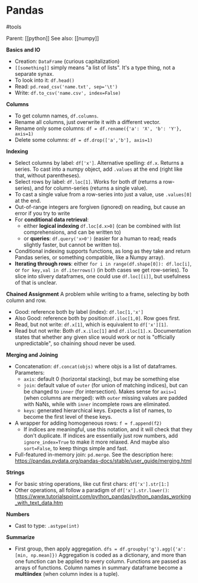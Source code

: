 # Pandas

#tools

Parent: [[python]]
See also: [[numpy]]

**Basics and IO**
* Creation: `DataFrame` (curious capitalization)
* `[[something]]` simply means "a list of lists". It's a type thing, not a separate synax.
* To look into it: `df.head()`
* Read: `pd.read_csv('name.txt', sep='\t')`
* Write: `df.to_csv('name.csv', index=False)`

**Columns**
* To get column names, `df.columns`.
* Rename all columns, just overwrite it with a different vector.
* Rename  only some columns: `df = df.rename({'a': 'X', 'b': 'Y'}, axis=1)`
* Delete some columns: `df = df.drop(['a','b'], axis=1)`

**Indexing**
* Select columns by label: `df['x']`. Alternative spelling: `df.x`. Returns a series. To cast into a numpy object, add `.values` at the end (right like that, without parentheses).
* Select rows by label: `df.loc[1]`. Works for both df (returns a row-series), and for column-series (returns a single value).
* To cast a single value from a row-series into just a value, use `.values[0]` at the end.
* Out-of-range integers are forgiven (ignored) on reading, but cause an error if you try to write
* For **conditional data retrieval**: 
    * either **logical indexing** `df.loc[d.x>0]` (can be combined with list comprehensions, and can be written to) 
    * or **queries**: `df.query('x>0')` (easier for a human to read; reads slightly faster, but cannot be written to).
* Conditional indexing supports functions, as long as they take and return Pandas series, or something compatible, like a Numpy array).
* **Iterating through rows**: either `for i in range(df.shape[0]): df.loc[i]`, or `for key,val in df.iterrows()`  (in both cases we get row-series). To slice into slivery dataframes, one could use `df.loc[[i]]`, but usefulness of that is unclear.

**Chained Assignment**
A problem while writing to a frame, selecting by both column and row.
* Good: reference both by label (index): `df.loc[1,'x']`
* Also Good: reference both by position:`df.iloc[1,0]`. Row goes first. 
* Read, but not write: `df.x[1]`, which is equivalent to `df['x'][1]`.
* Read but not write: Both `df.x.iloc[1]` and `df.iloc[1].x`. Documentation states that whether any given slice would work or not is "officially unpredictable", so chaining shoud never be used.

**Merging and Joining**
* Concatenation: `df.concat(objs)` where objs is a list of dataframes. Parameters:
    * `axis`: default 0 (horizontal stacking), but may be something else
    * `join`: default value of `outer` (for union of matching indices), but can be changed to `inner` (for intersection). Makes sense for `axis=1` (when columns are merged): with `outer` missing values are padded with NaNs, while with `inner` incomplete rows are eliminated.
    * `keys`: generated hierarchical keys. Expects a list of names, to become the first level of these keys.
* A wrapper for adding homogeneous rows: `f = f.append(f2)`
    * If indices are meaningful, use this notation, and it will check that they don't duplicate. If indices are essentially just row numbers, add `ignore_index=True` to make it more relaxed. And maybe also `sort=False`, to keep things simple and fast.
* Full-featured in-memory join: `pd.merge`. See the description here: https://pandas.pydata.org/pandas-docs/stable/user_guide/merging.html

**Strings**
* For basic string operations, like cut first chars: `df['x'].str[1:]`
* Other operations, all follow a paradigm of `df['x'].str.lower()`:
https://www.tutorialspoint.com/python_pandas/python_pandas_working_with_text_data.htm

**Numbers**
* Cast to type: `.astype(int)`

**Summarize**
* First group, then apply aggregation. `dfs = df.groupby('g').agg({'a': [min, np.mean]})` Aggregation is coded as a dictionary, and more than one function can be applied to every column. Functions are passed as arrays of functions. Column names in summary dataframe become a **multiindex** (when column index is a tuple).